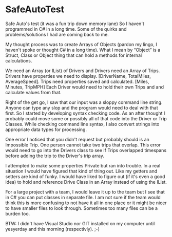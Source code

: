 # SafeAutoTest
Safe Auto's test (it was a fun trip down memory lane)
So I haven't programmed in C# in a long time. Some of the quirks and problems/solutions I had are coming back to me.

My thought process was to create Arrays of Objects (pardon my lingo, I haven't spoke or thought C# in a long time).   What I mean by “Object” is a Struct, Class or Object thing that can hold a methods for internal calculations.

We need an Array (or IList) of Drivers and Drivers need an Array of Trips.
Drivers have properties we need to display. [DriverName, TotalMiles, AverageSpeed].
Trips need properties saved and calculated. [Miles, Minutes, TripMPH]
Each Driver would need to hold their own Trips and and calculate values from that.

Right of the get go, I saw that our input was a sloppy command line string. Anyone can type any slop and the program would need to deal with that first.  So I started by developing syntax checking code.  As an after thought I probably could move some or possibly all of that code into the Driver or Trip Classes.  While checking command line syntax, I also convert strings into appropriate data types for processing.

One error I noticed that you didn't request but probably should is an Impossible Trip.  One person cannot take two trips that overlap. This error would need to go into the Drivers class to see if Trips overlapped timespans before adding the trip to the Driver's trip array.

I attempted to make some properties Private but ran into trouble.  In a real situation I would have figured that kind of thing out.  Like my getters and setters are kind of funky.
I would have liked to figure out (if it's even a good idea) to hold and reference Drive Class in an Array instead of using the IList.

For a large project with a team, I would leave it up to the team but I see that in C# you can put classes in separate file.  I am not sure if the team would think this is more confusing to not have it all in one place or it might be nicer to have smaller files to look through. Sometimes too many files can be a burden too.

BTW:  I didn't have Visual Studio nor GIT installed on my computer until yesyerday and this morning (respectivly).  ;-)
